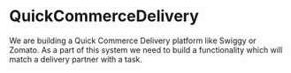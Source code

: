 # QuickCommerceDelivery
We are building a Quick Commerce Delivery platform like Swiggy or Zomato. As a part of this system we need to build a functionality which will match a delivery partner with a task.
